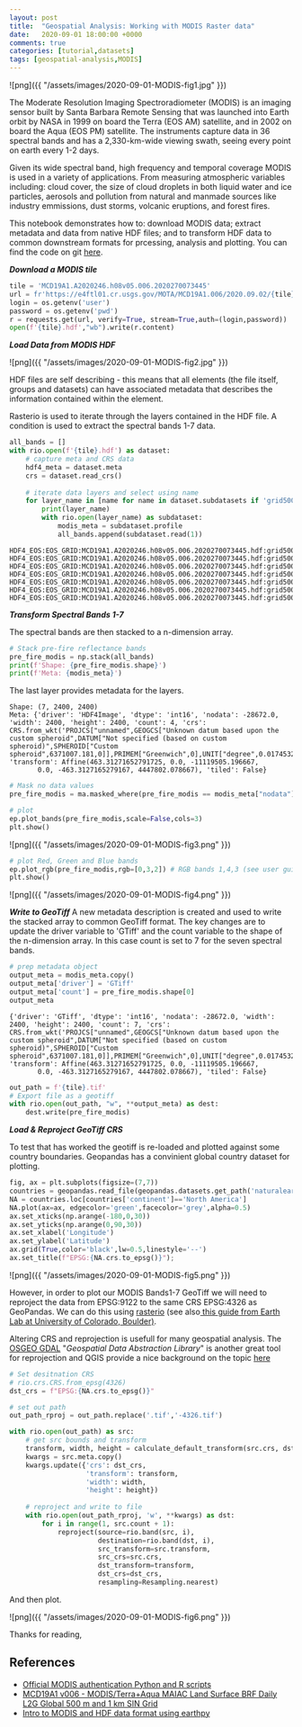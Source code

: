 ```yaml
---
layout: post
title:  "Geospatial Analysis: Working with MODIS Raster data"
date:   2020-09-01 18:00:00 +0000
comments: true
categories: [tutorial,datasets]
tags: [geospatial-analysis,MODIS]
---
```

![png]({{ "/assets/images/2020-09-01-MODIS-fig1.jpg" }})


The Moderate Resolution Imaging Spectroradiometer (MODIS) is an imaging sensor built by Santa Barbara Remote Sensing that was launched into Earth orbit by NASA in 1999 on board the Terra (EOS AM) satellite, and in 2002 on board the Aqua (EOS PM) satellite. The instruments capture data in 36 spectral bands and has a 2,330-km-wide viewing swath, seeing every point on earth every 1-2 days.

Given its wide spectral band, high frequency and temporal coverage MODIS is used in a variety of applications. From measuring atmospheric variables including: cloud cover, the size of cloud droplets in both liquid water and ice particles, aerosols and pollution from natural and manmade sources like industry emmissions, dust storms, volcanic eruptions, and forest fires.

This notebook demonstrates how to: download MODIS data; extract metadata and data from native HDF files; and to transform HDF data to common downstream formats for prcessing, analysis and plotting. You can find the code on git [here](https://github.com/bpostance/training.data_engineering/blob/master/earth.observation/modis/00.ETL-MODIS.ipynb).


***Download a MODIS tile***

```python
tile = 'MCD19A1.A2020246.h08v05.006.2020270073445'
url = fr'https://e4ftl01.cr.usgs.gov/MOTA/MCD19A1.006/2020.09.02/{tile}.hdf'
login = os.getenv('user')
password = os.getenv('pwd')
r = requests.get(url, verify=True, stream=True,auth=(login,password))
open(f'{tile}.hdf',"wb").write(r.content)
```

***Load Data from MODIS HDF***

![png]({{ "/assets/images/2020-09-01-MODIS-fig2.jpg" }})

HDF files are self describing - this means that all elements (the file itself, groups and datasets) can have associated metadata that describes the information contained within the element.

Rasterio is used to iterate through the layers contained in the HDF file. A condition is used to extract the spectral bands 1-7 data. 

```python
all_bands = []
with rio.open(f'{tile}.hdf') as dataset:
    # capture meta and CRS data
    hdf4_meta = dataset.meta 
    crs = dataset.read_crs()
    
    # iterate data layers and select using name
    for layer_name in [name for name in dataset.subdatasets if 'grid500m:Sur_refl_500m' in name]:
        print(layer_name)
        with rio.open(layer_name) as subdataset:
            modis_meta = subdataset.profile
            all_bands.append(subdataset.read(1))
```

	HDF4_EOS:EOS_GRID:MCD19A1.A2020246.h08v05.006.2020270073445.hdf:grid500m:Sur_refl_500m1
    HDF4_EOS:EOS_GRID:MCD19A1.A2020246.h08v05.006.2020270073445.hdf:grid500m:Sur_refl_500m2
    HDF4_EOS:EOS_GRID:MCD19A1.A2020246.h08v05.006.2020270073445.hdf:grid500m:Sur_refl_500m3
    HDF4_EOS:EOS_GRID:MCD19A1.A2020246.h08v05.006.2020270073445.hdf:grid500m:Sur_refl_500m4
    HDF4_EOS:EOS_GRID:MCD19A1.A2020246.h08v05.006.2020270073445.hdf:grid500m:Sur_refl_500m5
    HDF4_EOS:EOS_GRID:MCD19A1.A2020246.h08v05.006.2020270073445.hdf:grid500m:Sur_refl_500m6
    HDF4_EOS:EOS_GRID:MCD19A1.A2020246.h08v05.006.2020270073445.hdf:grid500m:Sur_refl_500m7
    

***Transform Spectral Bands 1-7***

The spectral bands are then stacked to a n-dimension array. 

```python
# Stack pre-fire reflectance bands
pre_fire_modis = np.stack(all_bands)
print(f'Shape: {pre_fire_modis.shape}')
print(f'Meta: {modis_meta}')
```
The last layer provides metadata for the layers.

    Shape: (7, 2400, 2400)
    Meta: {'driver': 'HDF4Image', 'dtype': 'int16', 'nodata': -28672.0, 'width': 2400, 'height': 2400, 'count': 4, 'crs': CRS.from_wkt('PROJCS["unnamed",GEOGCS["Unknown datum based upon the custom spheroid",DATUM["Not specified (based on custom spheroid)",SPHEROID["Custom spheroid",6371007.181,0]],PRIMEM["Greenwich",0],UNIT["degree",0.0174532925199433,AUTHORITY["EPSG","9122"]]],PROJECTION["Sinusoidal"],PARAMETER["longitude_of_center",0],PARAMETER["false_easting",0],PARAMETER["false_northing",0],UNIT["Meter",1],AXIS["Easting",EAST],AXIS["Northing",NORTH]]'), 'transform': Affine(463.31271652791725, 0.0, -11119505.196667,
           0.0, -463.3127165279167, 4447802.078667), 'tiled': False}
    


```python
# Mask no data values
pre_fire_modis = ma.masked_where(pre_fire_modis == modis_meta["nodata"], pre_fire_modis)
```


```python
# plot
ep.plot_bands(pre_fire_modis,scale=False,cols=3)
plt.show()
```


![png]({{ "/assets/images/2020-09-01-MODIS-fig3.png" }})



```python
# plot Red, Green and Blue bands
ep.plot_rgb(pre_fire_modis,rgb=[0,3,2]) # RGB bands 1,4,3 (see user guide)
plt.show()
```


![png]({{ "/assets/images/2020-09-01-MODIS-fig4.png" }})


***Write to GeoTiff***
A new metadata description is created and used to write the stacked array to common GeoTiff format. The key changes are to update the driver variable to 'GTiff' and the count variable to the shape of the n-dimension array. In this case count is set to 7 for the seven spectral bands.

```python
# prep metadata object
output_meta = modis_meta.copy()
output_meta['driver'] = 'GTiff'
output_meta['count'] = pre_fire_modis.shape[0]
output_meta
```




    {'driver': 'GTiff', 'dtype': 'int16', 'nodata': -28672.0, 'width': 2400, 'height': 2400, 'count': 7, 'crs': CRS.from_wkt('PROJCS["unnamed",GEOGCS["Unknown datum based upon the custom spheroid",DATUM["Not specified (based on custom spheroid)",SPHEROID["Custom spheroid",6371007.181,0]],PRIMEM["Greenwich",0],UNIT["degree",0.0174532925199433,AUTHORITY["EPSG","9122"]]],PROJECTION["Sinusoidal"],PARAMETER["longitude_of_center",0],PARAMETER["false_easting",0],PARAMETER["false_northing",0],UNIT["Meter",1],AXIS["Easting",EAST],AXIS["Northing",NORTH]]'), 'transform': Affine(463.31271652791725, 0.0, -11119505.196667,
           0.0, -463.3127165279167, 4447802.078667), 'tiled': False}




```python
out_path = f'{tile}.tif'
# Export file as a geotiff
with rio.open(out_path, "w", **output_meta) as dest:
    dest.write(pre_fire_modis)
```

***Load & Reproject GeoTiff CRS***

To test that has worked the geotiff is re-loaded and plotted against some country boundaries. Geopandas has a convinient global country dataset for plotting.

```python
fig, ax = plt.subplots(figsize=(7,7))
countries = geopandas.read_file(geopandas.datasets.get_path('naturalearth_lowres'))
NA = countries.loc[countries['continent']=='North America']
NA.plot(ax=ax, edgecolor='green',facecolor='grey',alpha=0.5)
ax.set_xticks(np.arange(-180,0,30))
ax.set_yticks(np.arange(0,90,30))
ax.set_xlabel('Longitude')
ax.set_ylabel('Latitude')
ax.grid(True,color='black',lw=0.5,linestyle='--')
ax.set_title(f"EPSG:{NA.crs.to_epsg()}");
```

![png]({{ "/assets/images/2020-09-01-MODIS-fig5.png" }})

However, in order to plot our MODIS Bands1-7 GeoTiff we will need to reproject the data from EPSG:9122 to the same CRS EPSG:4326 as GeoPandas. We can do this using [rasterio](https://rasterio.readthedocs.io/en/latest/topics/reproject.html) (see also[ this guide from Earth Lab at University of Colorado, Boulder)](https://www.earthdatascience.org/courses/use-data-open-source-python/intro-raster-data-python/raster-data-processing/reproject-raster/).

Altering CRS and reprojection is usefull for many geospatial analysis. The [OSGEO GDAL](https://gdal.org/) "*Geospatial Data Abstraction Library*" is another great tool for reprojection and QGIS provide a nice background on the topic [here](https://docs.qgis.org/3.10/en/docs/training_manual/vector_analysis/reproject_transform.html?highlight=reprojecting)


```python
# Set desitnation CRS
# rio.crs.CRS.from_epsg(4326)
dst_crs = f"EPSG:{NA.crs.to_epsg()}"

# set out path
out_path_rproj = out_path.replace('.tif','-4326.tif')

with rio.open(out_path) as src:
    # get src bounds and transform
    transform, width, height = calculate_default_transform(src.crs, dst_crs, src.width, src.height, *src.bounds)
    kwargs = src.meta.copy()
    kwargs.update({'crs': dst_crs,
                   'transform': transform,
                   'width': width,
                   'height': height})
    
    # reproject and write to file
    with rio.open(out_path_rproj, 'w', **kwargs) as dst:
        for i in range(1, src.count + 1):
            reproject(source=rio.band(src, i),
                      destination=rio.band(dst, i),
                      src_transform=src.transform,
                      src_crs=src.crs,
                      dst_transform=transform,
                      dst_crs=dst_crs,
                      resampling=Resampling.nearest)
```

And then plot.

![png]({{ "/assets/images/2020-09-01-MODIS-fig6.png" }})


Thanks for reading, 

References
-----
 - [Official MODIS authentication Python and R scripts](https://lpdaac.usgs.gov/tools/data-prep-scripts/)
 - [MCD19A1 v006 - MODIS/Terra+Aqua MAIAC Land Surface BRF Daily L2G Global 500 m and 1 km SIN Grid](https://lpdaac.usgs.gov/products/mcd19a1v006/)
 - [Intro to MODIS and HDF data format using earthpy](https://www.earthdatascience.org/courses/use-data-open-source-python/hierarchical-data-formats-hdf/intro-to-hdf4/)
